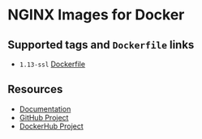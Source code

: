 # NGINX Images for Docker

## Supported tags and `Dockerfile` links

* `1.13-ssl` [Dockerfile](https://github.com/cornernote/docker-nginx/blob/1.13-ssl/Dockerfile)

## Resources

* [Documentation](https://github.com/cornernote/docker-nginx/tree/master/docs)
* [GitHub Project](https://github.com/cornernote/docker-nginx)
* [DockerHub Project](https://hub.docker.com/r/cornernote/nginx/)

